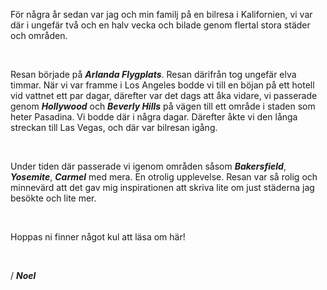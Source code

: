 För några år sedan var jag och min familj på en bilresa i Kalifornien, vi var där i ungefär två och en halv vecka och bilade genom flertal stora städer och områden.

<br>

Resan började på **_Arlanda Flygplats_**. Resan därifrån tog ungefär elva timmar. När vi var framme i Los Angeles bodde vi till en böjan på ett hotell vid vattnet ett par dagar, därefter var det dags att åka vidare, vi passerade genom **_Hollywood_** och **_Beverly Hills_** på vägen till ett område i staden som heter Pasadina. Vi bodde där i några dagar. Därefter åkte vi den långa streckan till Las Vegas, och där var bilresan igång. 

<br>

Under tiden där passerade vi igenom områden såsom **_Bakersfield_**, **_Yosemite_**, **_Carmel_** med mera. En otrolig upplevelse. Resan var så rolig och minnevärd att det gav mig inspirationen att skriva lite om just städerna jag besökte och lite mer. 

<br>

Hoppas ni finner något kul att läsa om här!

<br>

/ **_Noel_**